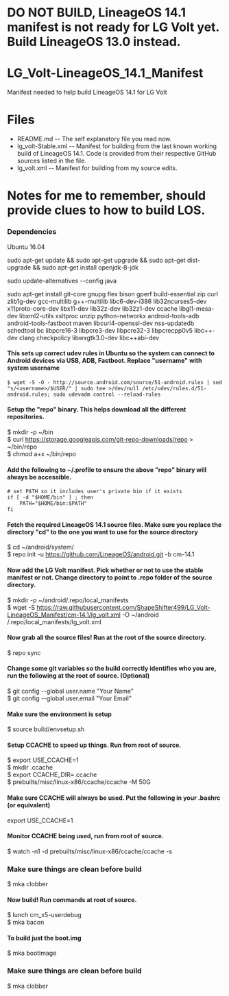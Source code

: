 # DO NOT BUILD, LineageOS 14.1 manifest is not ready for LG Volt yet. Build LineageOS 13.0 instead.

# LG_Volt-LineageOS_14.1_Manifest
Manifest needed to help build LineageOS 14.1 for LG Volt

# Files
* README.md -- The self explanatory file you read now.
* lg_volt-Stable.xml -- Manifest for building from the last known working build of LineageOS 14.1. Code is provided from their respective GitHub sources listed in the file.
* lg_volt.xml -- Manifest for building from my source edits.


# Notes for me to remember, should provide clues to how to build LOS.

### Dependencies
Ubuntu 16.04

sudo apt-get update && sudo apt-get upgrade && sudo apt-get dist-upgrade && sudo apt-get install openjdk-8-jdk

sudo update-alternatives --config java

sudo apt-get install git-core gnupg flex bison gperf build-essential zip curl zlib1g-dev gcc-multilib g++-multilib libc6-dev-i386 lib32ncurses5-dev x11proto-core-dev libx11-dev lib32z-dev lib32z1-dev ccache libgl1-mesa-dev libxml2-utils xsltproc unzip python-networkx android-tools-adb android-tools-fastboot maven libcurl4-openssl-dev nss-updatedb schedtool bc libpcre16-3 libpcre3-dev libpcre32-3 libpcrecpp0v5 libc++-dev clang checkpolicy libwxgtk3.0-dev libc++abi-dev

#### This sets up correct udev rules in Ubuntu so the system can connect to Android devices via USB, ADB, Fastboot.  Replace "username" with system username
```
$ wget -S -O - http://source.android.com/source/51-android.rules | sed "s/<username>/$USER/" | sudo tee >/dev/null /etc/udev/rules.d/51-android.rules; sudo udevadm control --reload-rules
```
#### Setup the "repo" binary. This helps download all the different repositories.
$ mkdir -p ~/bin  
$ curl https://storage.googleapis.com/git-repo-downloads/repo > ~/bin/repo  
$ chmod a+x ~/bin/repo

#### Add the following to ~/.profile to ensure the above "repo" binary will always be accessible.
```
# set PATH so it includes user's private bin if it exists
if [ -d "$HOME/bin" ] ; then
    PATH="$HOME/bin:$PATH"
fi
```

#### Fetch the required LineageOS 14.1 source files. Make sure you replace the directory "cd" to the one you want  to use for the source directory
$ cd ~/android/system/  
$ repo init -u https://github.com/LineageOS/android.git -b cm-14.1

#### Now add the LG Volt manifest. Pick whether or not to use the stable manifest or not. Change directory to point to .repo   folder of the source directory.  
$ mkdir -p ~/android/.repo/local_manifests  
$ wget -S https://raw.githubusercontent.com/ShapeShifter499/LG_Volt-LineageOS_Manifest/cm-14.1/lg_volt.xml -O ~/android /.repo/local_manifests/lg_volt.xml

#### Now grab all the source files! Run at the root of the source directory.
$ repo sync

#### Change some git variables so the build correctly identifies who you are, run the following at the root of source. (Optional) 
$ git config --global user.name "Your Name"  
$ git config --global user.email "Your Email"

#### Make sure the environment is setup
$ source build/envsetup.sh  

#### Setup CCACHE to speed up things. Run from root of source.
$ export USE_CCACHE=1  
$ mkdir .ccache  
$ export CCACHE_DIR=.ccache  
$ prebuilts/misc/linux-x86/ccache/ccache -M 50G

#### Make sure CCACHE will always be used. Put the following in your .bashrc (or equivalent)
export USE_CCACHE=1

#### Monitor CCACHE being used, run from root of source.
$ watch -n1 -d prebuilts/misc/linux-x86/ccache/ccache -s

### Make sure things are clean before build
$ mka clobber

#### Now build! Run commands at root of source.
$ lunch cm_x5-userdebug  
$ mka bacon

#### To build just the boot.img
$ mka bootimage

### Make sure things are clean before build
$ mka clobber
